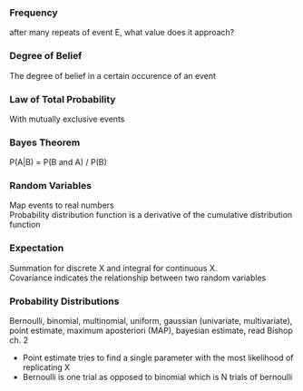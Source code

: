 ### Frequency
after many repeats of event E, what value does it approach?

### Degree of Belief
The degree of belief in a certain occurence of an event

### Law of Total Probability
With mutually exclusive events 

### Bayes Theorem
P(A|B) = P(B and A) / P(B)

### Random Variables
Map events to real numbers  
Probability distribution function is a derivative of the cumulative distribution function

### Expectation
Summation for discrete X and integral for continuous X.  
Covariance indicates the relationship between two random variables  

### Probability Distributions
Bernoulli, binomial, multinomial, uniform, gaussian (univariate, multivariate), point estimate, maximum aposteriori (MAP), bayesian estimate, read Bishop ch. 2
* Point estimate tries to find a single parameter with the most likelihood of replicating X
* Bernoulli is one trial as opposed to binomial which is N trials of bernoulli